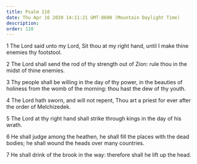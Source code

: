```yaml
---
title: Psalm 110
date: Thu Apr 16 2020 14:11:21 GMT-0600 (Mountain Daylight Time)
description: 
order: 110
---
```


<p>
  1 The Lord said unto my Lord, Sit thou at my right hand, until I make thine
  enemies thy footstool.
</p>
<p>
  2 The Lord shall send the rod of thy strength out of Zion: rule thou in the
  midst of thine enemies.
</p>
<p>
  3 Thy people shall be willing in the day of thy power, in the beauties of
  holiness from the womb of the morning: thou hast the dew of thy youth.
</p>
<p>
  4 The Lord hath sworn, and will not repent, Thou art a priest for ever after
  the order of Melchizedek.
</p>
<p>
  5 The Lord at thy right hand shall strike through kings in the day of his
  wrath.
</p>
<p>
  6 He shall judge among the heathen, he shall fill the places with the dead
  bodies; he shall wound the heads over many countries.
</p>
<span></span>
<p>
  7 He shall drink of the brook in the way: therefore shall he lift up the head.
</p>
